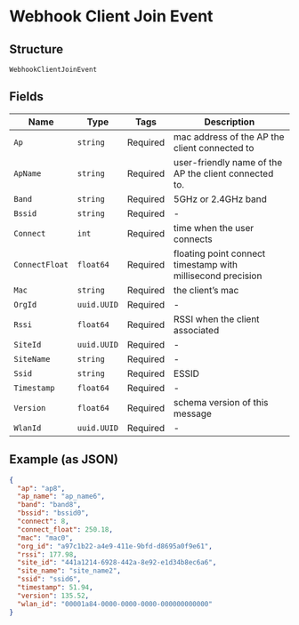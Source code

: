 
# Webhook Client Join Event

## Structure

`WebhookClientJoinEvent`

## Fields

| Name | Type | Tags | Description |
|  --- | --- | --- | --- |
| `Ap` | `string` | Required | mac address of the AP the client connected to |
| `ApName` | `string` | Required | user-friendly name of the AP the client connected to. |
| `Band` | `string` | Required | 5GHz or 2.4GHz band |
| `Bssid` | `string` | Required | - |
| `Connect` | `int` | Required | time when the user connects |
| `ConnectFloat` | `float64` | Required | floating point connect timestamp with millisecond precision |
| `Mac` | `string` | Required | the client’s mac |
| `OrgId` | `uuid.UUID` | Required | - |
| `Rssi` | `float64` | Required | RSSI when the client associated |
| `SiteId` | `uuid.UUID` | Required | - |
| `SiteName` | `string` | Required | - |
| `Ssid` | `string` | Required | ESSID |
| `Timestamp` | `float64` | Required | - |
| `Version` | `float64` | Required | schema version of this message |
| `WlanId` | `uuid.UUID` | Required | - |

## Example (as JSON)

```json
{
  "ap": "ap8",
  "ap_name": "ap_name6",
  "band": "band8",
  "bssid": "bssid0",
  "connect": 8,
  "connect_float": 250.18,
  "mac": "mac0",
  "org_id": "a97c1b22-a4e9-411e-9bfd-d8695a0f9e61",
  "rssi": 177.98,
  "site_id": "441a1214-6928-442a-8e92-e1d34b8ec6a6",
  "site_name": "site_name2",
  "ssid": "ssid6",
  "timestamp": 51.94,
  "version": 135.52,
  "wlan_id": "00001a84-0000-0000-0000-000000000000"
}
```


